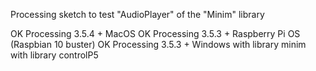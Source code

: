 Processing sketch to test "AudioPlayer" of the "Minim" library   



OK Processing 3.5.4 + MacOS
OK Processing 3.5.3 + Raspberry Pi OS (Raspbian 10 buster)
OK Processing 3.5.3 + Windows
with library minim
with library controlP5
